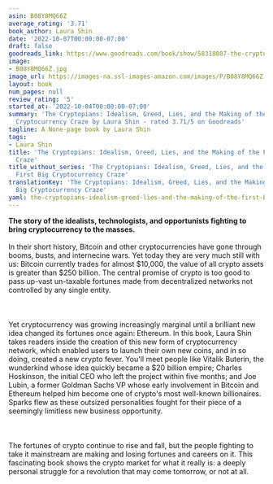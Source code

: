 ```yaml
---
asin: B08Y8MQ66Z
average_rating: '3.71'
book_author: Laura Shin
date: '2022-10-07T00:00:00-07:00'
draft: false
goodreads_link: https://www.goodreads.com/book/show/58318087-the-cryptopians
image:
- B08Y8MQ66Z.jpg
image_url: https://images-na.ssl-images-amazon.com/images/P/B08Y8MQ66Z.01._SCLZZZZZZZ.jpg
layout: book
num_pages: null
review_rating: '5'
started_at: '2022-10-04T00:00:00-07:00'
summary: 'The Cryptopians: Idealism, Greed, Lies, and the Making of the First Big
  Cryptocurrency Craze by Laura Shin - rated 3.71/5 on Goodreads'
tagline: A None-page book by Laura Shin
tags:
- Laura Shin
title: 'The Cryptopians: Idealism, Greed, Lies, and the Making of the First Big Cryptocurrency
  Craze'
title_without_series: 'The Cryptopians: Idealism, Greed, Lies, and the Making of the
  First Big Cryptocurrency Craze'
translationKey: 'The Cryptopians: Idealism, Greed, Lies, and the Making of the First
  Big Cryptocurrency Craze'
yaml: the-cryptopians-idealism-greed-lies-and-the-making-of-the-first-big-cryptocurrency-craze
---
```


<b>The story of the idealists, technologists, and opportunists fighting to bring cryptocurrency to the masses.</b><b> </b><br /><br />In their short history, Bitcoin and other cryptocurrencies have gone through booms, busts, and internecine wars. Yet today they are very much still with us: Bitcoin currently trades for almost $10,000, the value of all crypto assets is greater than $250 billion. The central promise of crypto is too good to pass up-vast un-taxable fortunes made from decentralized networks not controlled by any single entity.<br /><br /><br /><br />Yet cryptocurrency was growing increasingly marginal until a brilliant new idea changed its fortunes once again: Ethereum. In this book, Laura Shin takes readers inside the creation of this new form of cryptocurrency network, which enabled users to launch their own new coins, and in so doing, created a new crypto fever. You'll meet people like Vitalik Buterin, the wunderkind whose idea quickly became a $20 billion empire; Charles Hoskinson, the initial CEO who left the project within five months; and Joe Lubin, a former Goldman Sachs VP whose early involvement in Bitcoin and Ethereum helped him become one of crypto's most well-known billionaires. Sparks flew as these outsized personalities fought for their piece of a seemingly limitless new business opportunity.<br /><br /><br /><br />The fortunes of crypto continue to rise and fall, but the people fighting to take it mainstream are making and losing fortunes and careers on it. This fascinating book shows the crypto market for what it really is: a deeply personal struggle for a revolution that may come tomorrow, or not at all.